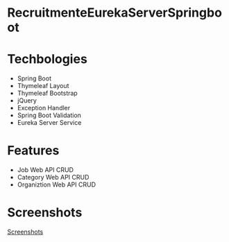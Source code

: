 # RecruitmenteEurekaServerSpringboot
# Techbologies
* Spring Boot
* Thymeleaf Layout
* Thymeleaf Bootstrap
* jQuery
* Exception Handler
* Spring Boot Validation
* Eureka Server Service
# Features
* Job Web API CRUD
* Category Web API CRUD
* Organiztion Web API CRUD

# Screenshots
[Screenshots](https://github.com/lipingwucs/RecruitmenteEurekaServerSpringboot/blob/master/LipingWu_COMP303_Assignment4_Screenshots.pdf)
